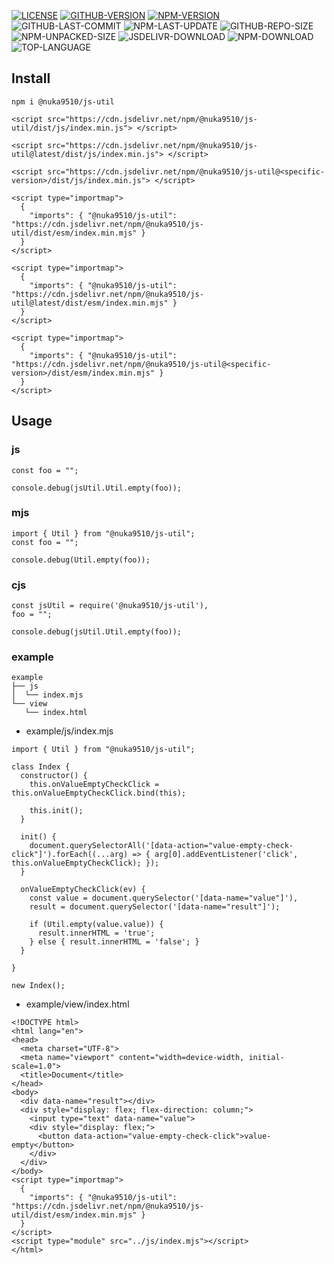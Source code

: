 [![LICENSE][license]][license-url]
[![GITHUB-VERSION][github-version]][github-version-url]
[![NPM-VERSION][npm-version]][npm-version-url]
![GITHUB-LAST-COMMIT][github-last-commit]
![NPM-LAST-UPDATE][npm-last-update]
![GITHUB-REPO-SIZE][github-repo-size]
![NPM-UNPACKED-SIZE][npm-unpacked-size]
![JSDELIVR-DOWNLOAD][jsdelivr-download]
![NPM-DOWNLOAD][npm-download]
![TOP-LANGUAGE][top-language]

[license]: https://img.shields.io/npm/l/%40nuka9510%2Fjs-util
[license-url]: https://github.com/nuka9510/js-util/blob/main/LICENSE

[github-version]: https://img.shields.io/github/package-json/v/nuka9510/js-util?logo=github
[github-version-url]: https://github.com/nuka9510/js-util

[npm-version]: https://img.shields.io/npm/v/%40nuka9510%2Fjs-util?logo=npm
[npm-version-url]: https://www.npmjs.com/package/@nuka9510/js-util

[github-last-commit]: https://img.shields.io/github/last-commit/nuka9510/js-util?logo=github

[npm-last-update]: https://img.shields.io/npm/last-update/%40nuka9510%2Fjs-util?logo=npm

[github-repo-size]: https://img.shields.io/github/repo-size/nuka9510/js-util?logo=github

[npm-unpacked-size]: https://img.shields.io/npm/unpacked-size/%40nuka9510%2Fjs-util?logo=npm

[jsdelivr-download]: https://img.shields.io/jsdelivr/npm/hm/%40nuka9510/js-util?logo=jsdelivr

[npm-download]: https://img.shields.io/npm/dm/%40nuka9510%2Fjs-util?logo=npm

[top-language]: https://img.shields.io/github/languages/top/nuka9510/js-util

## Install
```
npm i @nuka9510/js-util
```
```
<script src="https://cdn.jsdelivr.net/npm/@nuka9510/js-util/dist/js/index.min.js"> </script>
```
```
<script src="https://cdn.jsdelivr.net/npm/@nuka9510/js-util@latest/dist/js/index.min.js"> </script>
```
```
<script src="https://cdn.jsdelivr.net/npm/@nuka9510/js-util@<specific-version>/dist/js/index.min.js"> </script>
```
```
<script type="importmap">
  {
    "imports": { "@nuka9510/js-util": "https://cdn.jsdelivr.net/npm/@nuka9510/js-util/dist/esm/index.min.mjs" }
  }
</script>
```
```
<script type="importmap">
  {
    "imports": { "@nuka9510/js-util": "https://cdn.jsdelivr.net/npm/@nuka9510/js-util@latest/dist/esm/index.min.mjs" }
  }
</script>
```
```
<script type="importmap">
  {
    "imports": { "@nuka9510/js-util": "https://cdn.jsdelivr.net/npm/@nuka9510/js-util@<specific-version>/dist/esm/index.min.mjs" }
  }
</script>
```
## Usage
### js
```
const foo = "";

console.debug(jsUtil.Util.empty(foo));
```
### mjs
```
import { Util } from "@nuka9510/js-util";
const foo = "";

console.debug(Util.empty(foo));
```
### cjs
```
const jsUtil = require('@nuka9510/js-util'),
foo = "";

console.debug(jsUtil.Util.empty(foo));
```
### example
```
example
├── js
│  └── index.mjs
└── view
   └── index.html
```
* example/js/index.mjs
```
import { Util } from "@nuka9510/js-util";

class Index {
  constructor() {
    this.onValueEmptyCheckClick = this.onValueEmptyCheckClick.bind(this);

    this.init();
  }

  init() {
    document.querySelectorAll('[data-action="value-empty-check-click"]').forEach((...arg) => { arg[0].addEventListener('click', this.onValueEmptyCheckClick); });
  }

  onValueEmptyCheckClick(ev) {
    const value = document.querySelector('[data-name="value"]'),
    result = document.querySelector('[data-name="result"]');

    if (Util.empty(value.value)) {
      result.innerHTML = 'true';
    } else { result.innerHTML = 'false'; }
  }

}

new Index();
```
* example/view/index.html
```
<!DOCTYPE html>
<html lang="en">
<head>
  <meta charset="UTF-8">
  <meta name="viewport" content="width=device-width, initial-scale=1.0">
  <title>Document</title>
</head>
<body>
  <div data-name="result"></div>
  <div style="display: flex; flex-direction: column;">
    <input type="text" data-name="value">
    <div style="display: flex;">
      <button data-action="value-empty-check-click">value-empty</button>
    </div>
  </div>
</body>
<script type="importmap">
  {
    "imports": { "@nuka9510/js-util": "https://cdn.jsdelivr.net/npm/@nuka9510/js-util/dist/esm/index.min.mjs" }
  }
</script>
<script type="module" src="../js/index.mjs"></script>
</html>
```